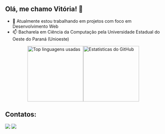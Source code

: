 ## Olá, me chamo Vitória! 👋

- 🔭 Atualmente estou trabalhando em projetos com foco em Desenvolvimento Web
- 📫 Bacharela em Ciência da Computação pela Universidade Estadual do Oeste do Paraná (Unioeste)

<div style="display: flex; flex-wrap: wrap; justify-content: center;">
  <a href="https://github.com/vitoriameloo0">
    <img loading="lazy" height="180px" src="https://github-readme-stats.vercel.app/api/top-langs/?username=vitoriameloo0&layout=compact&langs_count=7&theme=dracula" alt="Top linguagens usadas"/>
  </a>
  <a href="https://github.com/vitoriameloo0">
    <img loading="lazy" height="180px" src="https://github-readme-stats.vercel.app/api?username=vitoriameloo0&show_icons=true&theme=dracula&include_all_commits=true&count_private=true" alt="Estatísticas do GitHub"/>
  </a>
</div>


## Contatos:
<div>
<a href = "mailto:vitoriamelo1032@gmail.com"><img loading="lazy" src="https://img.shields.io/badge/Gmail-D14836?style=for-the-badge&logo=gmail&logoColor=white" target="_blank"></a>
<a href="https://www.linkedin.com/in/vitoriacmelo/" target="_blank"><img loading="lazy" src="https://img.shields.io/badge/-LinkedIn-%230077B5?style=for-the-badge&logo=linkedin&logoColor=white" target="_blank"></a>   
</div>
